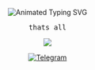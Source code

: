 <p align="center">
  <img src="https://readme-typing-svg.demolab.com?font=Fira+Code&weight=600&size=26&duration=1&pause=1&color=FF6B6B&center=true&vCenter=true&random=false&width=435&lines=Alexey&color=4ECDC4&lines=finansist1" alt="Animated Typing SVG" />
</p>

<p align="center">
  <samp>
    thats all
  </samp>
</p>

<p align="center">
  <a href="https://skillicons.dev">
    <img src="https://skillicons.dev/icons?i=python,git,postgresql,linux" />
  </a>
</p>

<p align="center">
  <a href="https://t.me/financisst">
    <img src="https://img.shields.io/badge/Telegram-@financisst-5D8FF3?style=flat-square&logo=telegram" alt="Telegram" />
  </a>
</p>
